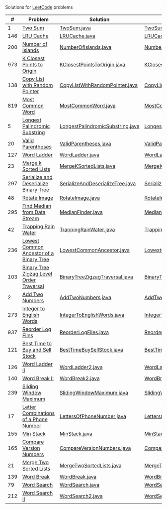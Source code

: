 Solutions for [LeetCode](https://leetcode.com) problems

| # | Problem | Solution | Tests |
| --- | --- | --- | ---|
| 1 | [Two Sum](https://leetcode.com/problems/two-sum/) | [TwoSum.java](src/main/java/solutions/TwoSum.java) | [TwoSumTests.java](src/test/java/solutions/TwoSumTests.java) |
| 146 | [LRU Cache](https://leetcode.com/problems/lru-cache/) | [LRUCache.java](src/main/java/solutions/LRUCache.java) | [LRUCacheTests.java](src/test/java/solutions/LRUCacheTests.java) |
| 200 | [Number of Islands](https://leetcode.com/problems/number-of-islands/) | [NumberOfIslands.java](src/main/java/solutions/NumberOfIslands.java) | [NumberOfIslandsTests.java](src/test/java/solutions/NumberOfIslandsTests.java) |
| 973 | [K Closest Points to Origin](https://leetcode.com/problems/k-closest-points-to-origin/) | [KClosestPointsToOrigin.java](src/main/java/solutions/KClosestPointsToOrigin.java) | [KClosestPointsToOriginTests.java](src/test/java/solutions/KClosestPointsToOriginTests.java) |
| 138 | [Copy List with Random Pointer](https://leetcode.com/problems/copy-list-with-random-pointer/) | [CopyListWithRandomPointer.java](src/main/java/solutions/CopyListWithRandomPointer.java) | [CopyListWithRandomPointerTests.java](src/test/java/solutions/CopyListWithRandomPointerTests.java) |
| 819 | [Most Common Word](https://leetcode.com/problems/most-common-word/) | [MostCommonWord.java](src/main/java/solutions/MostCommonWord.java) | [MostCommonWordTests.java](src/test/java/solutions/MostCommonWordTests.java) |
| 5 | [Longest Palindromic Substring](https://leetcode.com/problems/longest-palindromic-substring/) | [LongestPalindromicSubstring.java](src/main/java/solutions/LongestPalindromicSubstring.java) | [LongestPalindromicSubstringTests.java](src/test/java/solutions/LongestPalindromicSubstringTests.java) |
| 20 | [Valid Parentheses](https://leetcode.com/problems/valid-parentheses/) | [ValidParentheses.java](src/main/java/solutions/ValidParentheses.java) | [ValidParenthesesTests.java](src/test/java/solutions/ValidParenthesesTests.java) |
| 127 | [Word Ladder](https://leetcode.com/problems/word-ladder/) | [WordLadder.java](src/main/java/solutions/WordLadder.java) | [WordLadderTests.java](src/test/java/solutions/WordLadderTests.java) |
| 23 | [Merge k Sorted Lists](https://leetcode.com/problems/merge-k-sorted-lists/) | [MergeKSortedLists.java](src/main/java/solutions/MergeKSortedLists.java) | [MergeKSortedListsTests.java](src/test/java/solutions/MergeKSortedListsTests.java) |
| 297 | [Serialize and Deserialize Binary Tree](https://leetcode.com/problems/serialize-and-deserialize-binary-tree/) | [SerializeAndDeserializeTree.java](src/main/java/solutions/SerializeAndDeserializeTree.java) | [SerializeAndDeserializeTreeTests.java](src/test/java/solutions/SerializeAndDeserializeTreeTests.java) |
| 48 | [Rotate Image](https://leetcode.com/problems/rotate-image/) | [RotateImage.java](src/main/java/solutions/RotateImage.java) | [RotateImageTests.java](src/test/java/solutions/RotateImageTests.java) |
| 295 | [Find Median from Data Stream](https://leetcode.com/problems/find-median-from-data-stream/) | [MedianFinder.java](src/main/java/solutions/MedianFinder.java) | [MedianFinderTests.java](src/test/java/solutions/MedianFinderTests.java) |
| 42 | [Trapping Rain Water](https://leetcode.com/problems/trapping-rain-water/) | [TrappingRainWater.java](src/main/java/solutions/TrappingRainWater.java) | [TrappingRainWaterTests.java](src/test/java/solutions/TrappingRainWaterTests.java) |
| 236 | [Lowest Common Ancestor of a Binary Tree](https://leetcode.com/problems/lowest-common-ancestor-of-a-binary-tree/) | [LowestCommonAncestor.java](src/main/java/solutions/LowestCommonAncestor.java) | [LowestCommonAncestorTests.java](src/test/java/solutions/LowestCommonAncestorTests.java) |
| 103 | [Binary Tree Zigzag Level Order Traversal](https://leetcode.com/problems/binary-tree-zigzag-level-order-traversal/) | [BinaryTreeZigzagTraversal.java](src/main/java/solutions/BinaryTreeZigzagTraversal.java) | [BinaryTreeZigzagTraversalTests.java](src/test/java/solutions/BinaryTreeZigzagTraversalTests.java) |
| 2 | [Add Two Numbers](https://leetcode.com/problems/add-two-numbers/) | [AddTwoNumbers.java](src/main/java/solutions/AddTwoNumbers.java) | [AddTwoNumbersTests.java](src/test/java/solutions/AddTwoNumbersTests.java) |
| 273 | [Integer to English Words](https://leetcode.com/problems/integer-to-english-words/) | [IntegerToEnglishWords.java](src/main/java/solutions/IntegerToEnglishWords.java) | [IntegerToEnglishWordsTests.java](src/test/java/solutions/IntegerToEnglishWordsTests.java) |
| 937 | [Reorder Log Files](https://leetcode.com/problems/reorder-log-files/) | [ReorderLogFiles.java](src/main/java/solutions/ReorderLogFiles.java) | [ReorderLogFilesTests.java](src/test/java/solutions/ReorderLogFilesTests.java) |
| 121 | [Best Time to Buy and Sell Stock](https://leetcode.com/problems/best-time-to-buy-and-sell-stock/) | [BestTimeBuySellStock.java](src/main/java/solutions/BestTimeBuySellStock.java) | [BestTimeBuySellStockTests.java](src/test/java/solutions/BestTimeBuySellStockTests.java) |
| 126 | [Word Ladder II](https://leetcode.com/problems/word-ladder-ii/) | [WordLadder2.java](src/main/java/solutions/WordLadder2.java) | [WordLadder2Tests.java](src/test/java/solutions/WordLadder2Tests.java) |
| 140 | [Word Break II](https://leetcode.com/problems/word-break-ii/) | [WordBreak2.java](src/main/java/solutions/WordBreak2.java) | [WordBreak2Tests.java](src/test/java/solutions/WordBreak2Tests.java) |
| 239 | [Sliding Window Maximum](https://leetcode.com/problems/sliding-window-maximum/) | [SlidingWindowMaximum.java](src/main/java/solutions/SlidingWindowMaximum.java) | [SlidingWindowMaximumTests.java](src/test/java/solutions/SlidingWindowMaximumTests.java) |
| 17 | [Letter Combinations of a Phone Number](https://leetcode.com/problems/letter-combinations-of-a-phone-number/) | [LettersOfPhoneNumber.java](src/main/java/solutions/LettersOfPhoneNumber.java) | [LettersOfPhoneNumberTests.java](src/test/java/solutions/LettersOfPhoneNumberTests.java) |
| 155 | [Min Stack](https://leetcode.com/problems/min-stack/) | [MinStack.java](src/main/java/solutions/MinStack.java) | [MinStackTests.java](src/test/java/solutions/MinStackTests.java) |
| 165 | [Compare Version Numbers](https://leetcode.com/problems/compare-version-numbers/) | [CompareVersionNumbers.java](src/main/java/solutions/CompareVersionNumbers.java) | [CompareVersionNumbersTests.java](src/test/java/solutions/CompareVersionNumbersTests.java) |
| 21 | [Merge Two Sorted Lists](https://leetcode.com/problems/merge-two-sorted-lists/) | [MergeTwoSortedLists.java](src/main/java/solutions/MergeTwoSortedLists.java) | [MergeTwoSortedListsTests.java](src/test/java/solutions/MergeTwoSortedListsTests.java) |
| 139 | [Word Break](https://leetcode.com/problems/word-break/) | [WordBreak.java](src/main/java/solutions/WordBreak.java) | [WordBreakTests.java](src/test/java/solutions/WordBreakTests.java) |
| 79 | [Word Search](https://leetcode.com/problems/word-search/) | [WordSearch.java](src/main/java/solutions/WordSearch.java) | [WordSearchTests.java](src/test/java/solutions/WordSearchTests.java) |
| 212 | [Word Search II](https://leetcode.com/problems/word-search-ii/) | [WordSearch2.java](src/main/java/solutions/WordSearch2.java) | [WordSearch2Tests.java](src/test/java/solutions/WordSearch2Tests.java) |

